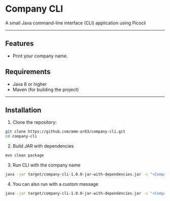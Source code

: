 # **Company CLI**

A small Java command-line interface (CLI) application using Picocli

---

## **Features**

- Print your company name.

## **Requirements**

- Java 8 or higher
- Maven (for building the project)

---

## **Installation**

1. Clone the repository:
```bash
git clone https://github.com/amm-ar03/company-cli.git
cd company-cli
```

2. Build JAR with dependencies
```bash
mvn clean package
```

3. Run CLI with the company name
```bash
java -jar target/company-cli-1.0.0-jar-with-dependencies.jar -c "<Company Name>"
```

4. You can also run with a custom message
```bash
java -jar target/company-cli-1.0.0-jar-with-dependencies.jar -c "<Company Name>" -m "Welcome to"




